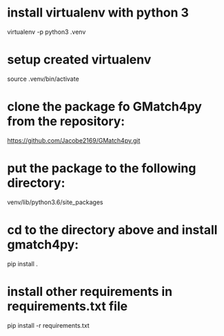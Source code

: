 # install virtualenv with python 3 
virtualenv -p python3 .venv

# setup created virtualenv
source .venv/bin/activate

# clone the package fo GMatch4py from the repository:
https://github.com/Jacobe2169/GMatch4py.git

# put the package to the following directory:
venv/lib/python3.6/site_packages

# cd to the directory above and install gmatch4py:
pip install .

# install other requirements in requirements.txt file 
pip install -r requirements.txt